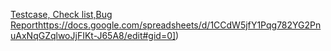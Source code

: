 [Testcase, Check list,Bug Report](#[[some-title-1](https://docs.google.com/spreadsheets/d/1CCdW5jfY1Pqg782YG2PnuAxNqGZqlwoJjFIKt-J65A8/edit#gid=0)https://docs.google.com/spreadsheets/d/1CCdW5jfY1Pqg782YG2PnuAxNqGZqlwoJjFIKt-J65A8/edit#gid=0https://docs.google.com/spreadsheets/d/1CCdW5jfY1Pqg782YG2PnuAxNqGZqlwoJjFIKt-J65A8/edit#gid=0)https://docs.google.com/spreadsheets/d/1CCdW5jfY1Pqg782YG2PnuAxNqGZqlwoJjFIKt-J65A8/edit#gid=0])
